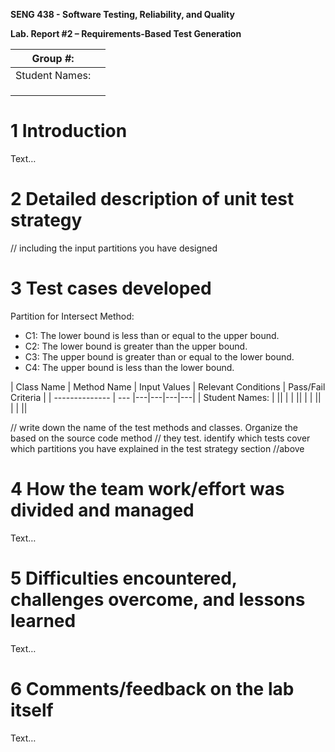 **SENG 438 - Software Testing, Reliability, and Quality**

**Lab. Report \#2 – Requirements-Based Test Generation**

| Group \#:      |     |
| -------------- | --- |
| Student Names: |     |
|                |     |
|                |     |
|                |     |

# 1 Introduction

Text…

# 2 Detailed description of unit test strategy

// including the input partitions you have designed

# 3 Test cases developed
Partition for Intersect Method:
- C1: The lower bound is less than or equal to the upper bound.
- C2: The lower bound is greater than the upper bound.
- C3: The upper bound is greater than or equal to the lower bound.
- C4: The upper bound is less than the lower bound.


| Class Name | Method Name | Input Values | Relevant Conditions | Pass/Fail Criteria |
| -------------- | --- |---|---|---|---|
| Student Names: |     ||
|                |     ||
|                |     ||
|                |     ||



// write down the name of the test methods and classes. Organize the based on
the source code method // they test. identify which tests cover which partitions
you have explained in the test strategy section //above

# 4 How the team work/effort was divided and managed

Text…

# 5 Difficulties encountered, challenges overcome, and lessons learned

Text…

# 6 Comments/feedback on the lab itself

Text…
